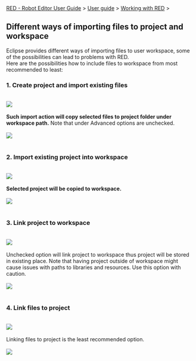 <html>
<head>
<link href="PLUGINS_ROOT/org.robotframework.ide.eclipse.main.plugin.doc.user/help/style.css" rel="stylesheet" type="text/css"/>
</head>
<body>
<a href="RED/../../../../help/index.html">RED - Robot Editor User Guide</a> &gt; <a href="RED/../../../../help/user_guide/user_guide.html">User guide</a> &gt; <a href="RED/../../../../help/user_guide/working_with_RED.html">Working with RED</a> &gt; 
<h2>Different ways of importing files to project and workspace</h2>
Eclipse provides different ways of importing files to user workspace, some of the possibilities can lead to problems with RED.<br/>
Here are the possibilities how to include files to workspace from most recommended to least:<br/>
<h3>1. Create project and import existing files</h3>
<br/><img src="images/import_1.png"/> <br/><br/>
<b>Such import action will copy selected files to project folder under workspace path.</b> Note that under Advanced options are unchecked.
<br/><br/><img src="images/import_2.png"/> <br/><br/>
<h3>2. Import existing project into workspace</h3>
<br/><img src="images/import_4.png"/> <br/><br/>
<b>Selected project will be copied to workspace.</b>
<br/><br/><img src="images/import_3.png"/> <br/><br/>
<h3>3. Link project to workspace</h3>
<br/><img src="images/import_4.png"/> <br/><br/>
Unchecked option will link project to workspace thus project will be stored in existing place. Note that having project outside of workspace might cause issues with paths to libraries and resources. Use this option with caution.
<br/><br/><img src="images/import_5.png"/> <br/><br/>
<h3>4. Link files to project </h3>
<br/><img src="images/import_1.png"/> <br/><br/>
Linking files to project is the least recommended option.
<br/><br/><img src="images/import_6.png"/> <br/><br/>
</body>
</html>